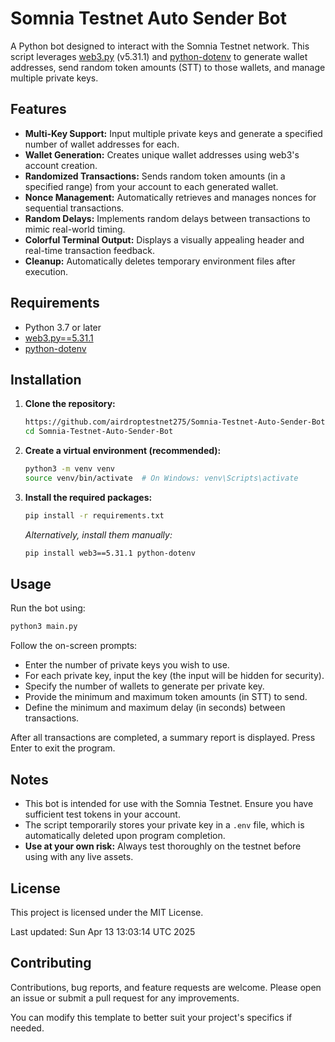 # Somnia Testnet Auto Sender Bot

A Python bot designed to interact with the Somnia Testnet network. This script leverages [web3.py](https://github.com/ethereum/web3.py) (v5.31.1) and [python-dotenv](https://github.com/theskumar/python-dotenv) to generate wallet addresses, send random token amounts (STT) to those wallets, and manage multiple private keys.

## Features

- **Multi-Key Support:** Input multiple private keys and generate a specified number of wallet addresses for each.
- **Wallet Generation:** Creates unique wallet addresses using web3's account creation.
- **Randomized Transactions:** Sends random token amounts (in a specified range) from your account to each generated wallet.
- **Nonce Management:** Automatically retrieves and manages nonces for sequential transactions.
- **Random Delays:** Implements random delays between transactions to mimic real-world timing.
- **Colorful Terminal Output:** Displays a visually appealing header and real-time transaction feedback.
- **Cleanup:** Automatically deletes temporary environment files after execution.

## Requirements

- Python 3.7 or later
- [web3.py==5.31.1](https://pypi.org/project/web3/5.31.1/)
- [python-dotenv](https://pypi.org/project/python-dotenv/)

## Installation

1. **Clone the repository:**
   ```bash
   https://github.com/airdroptestnet275/Somnia-Testnet-Auto-Sender-Bot.git
   cd Somnia-Testnet-Auto-Sender-Bot
   ```

2. **Create a virtual environment (recommended):**
   ```bash
   python3 -m venv venv
   source venv/bin/activate  # On Windows: venv\Scripts\activate
   ```

3. **Install the required packages:**
   ```bash
   pip install -r requirements.txt
   ```
   *Alternatively, install them manually:*
   ```bash
   pip install web3==5.31.1 python-dotenv
   ```

## Usage

Run the bot using:
```bash
python3 main.py
```
Follow the on-screen prompts:
- Enter the number of private keys you wish to use.
- For each private key, input the key (the input will be hidden for security).
- Specify the number of wallets to generate per private key.
- Provide the minimum and maximum token amounts (in STT) to send.
- Define the minimum and maximum delay (in seconds) between transactions.

After all transactions are completed, a summary report is displayed. Press Enter to exit the program.

## Notes

- This bot is intended for use with the Somnia Testnet. Ensure you have sufficient test tokens in your account.
- The script temporarily stores your private key in a `.env` file, which is automatically deleted upon program completion.
- **Use at your own risk:** Always test thoroughly on the testnet before using with any live assets.

## License

This project is licensed under the MIT License.

Last updated: Sun Apr 13 13:03:14 UTC 2025

## Contributing

Contributions, bug reports, and feature requests are welcome. Please open an issue or submit a pull request for any improvements.


You can modify this template to better suit your project's specifics if needed.
